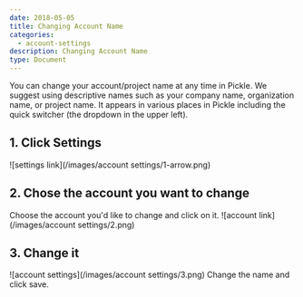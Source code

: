 ```yaml
---
date: 2018-05-05
title: Changing Account Name
categories:
  - account-settings
description: Changing Account Name
type: Document
---
```


You can change your account/project name at any time in Pickle. We suggest using descriptive names such as your company name, organization name, or project name. It appears in various places in Pickle including the quick switcher (the dropdown in the upper left). 

## 1. Click Settings
![settings link](/images/account settings/1-arrow.png)

## 2. Chose the account you want to change
Choose the account you'd like to change and click on it. ![account link](/images/account settings/2.png)

## 3. Change it
![account settings](/images/account settings/3.png)
Change the name and click save.